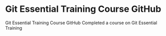 # Git Essential Training Course GitHub
 Git Essential Training Course GitHub
Completed a course on Git Essential Training 
